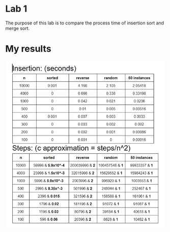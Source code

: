 # Lab 1
The purpose of this lab is to compare the process time of insertion sort and merge sort.
# My results
![result 1](images/capture.PNG)

